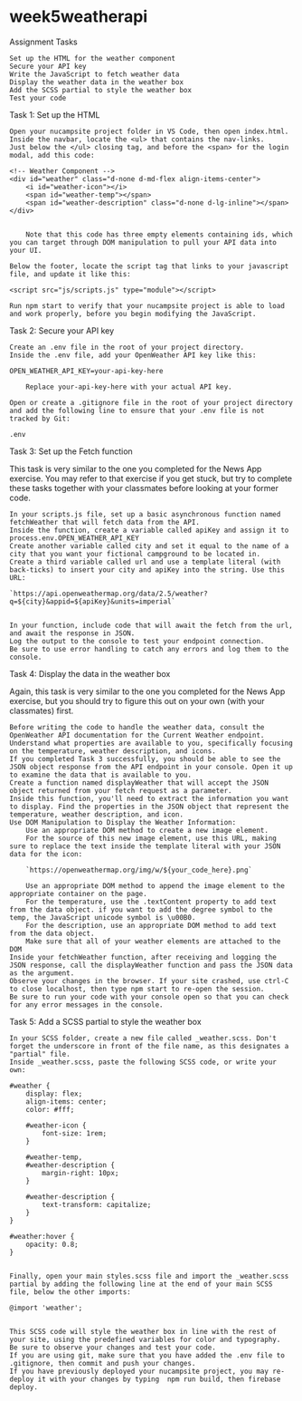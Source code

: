 # week5weatherapi



Assignment Tasks

    Set up the HTML for the weather component
    Secure your API key
    Write the JavaScript to fetch weather data
    Display the weather data in the weather box
    Add the SCSS partial to style the weather box
    Test your code



Task 1: Set up the HTML

    Open your nucampsite project folder in VS Code, then open index.html.
    Inside the navbar, locate the <ul> that contains the nav-links.
    Just below the </ul> closing tag, and before the <span> for the login modal, add this code:

    <!-- Weather Component -->
    <div id="weather" class="d-none d-md-flex align-items-center">
        <i id="weather-icon"></i>
        <span id="weather-temp"></span>
        <span id="weather-description" class="d-none d-lg-inline"></span>
    </div>


        Note that this code has three empty elements containing ids, which you can target through DOM manipulation to pull your API data into your UI.

    Below the footer, locate the script tag that links to your javascript file, and update it like this:

    <script src="js/scripts.js" type="module"></script>

    Run npm start to verify that your nucampsite project is able to load and work properly, before you begin modifying the JavaScript.



Task 2: Secure your API key

    Create an .env file in the root of your project directory.
    Inside the .env file, add your OpenWeather API key like this:

    OPEN_WEATHER_API_KEY=your-api-key-here

        Replace your-api-key-here with your actual API key.

    Open or create a .gitignore file in the root of your project directory and add the following line to ensure that your .env file is not tracked by Git:

    .env



Task 3: Set up the Fetch function

This task is very similar to the one you completed for the News App exercise. You may refer to that exercise if you get stuck, but try to complete these tasks together with your classmates before looking at your former code.

    In your scripts.js file, set up a basic asynchronous function named fetchWeather that will fetch data from the API.
    Inside the function, create a variable called apiKey and assign it to process.env.OPEN_WEATHER_API_KEY
    Create another variable called city and set it equal to the name of a city that you want your fictional campground to be located in.
    Create a third variable called url and use a template literal (with back-ticks) to insert your city and apiKey into the string. Use this URL:

    `https://api.openweathermap.org/data/2.5/weather?q=${city}&appid=${apiKey}&units=imperial`


    In your function, include code that will await the fetch from the url, and await the response in JSON.
    Log the output to the console to test your endpoint connection.
    Be sure to use error handling to catch any errors and log them to the console.



Task 4: Display the data in the weather box

Again, this task is very similar to the one you completed for the News App exercise, but you should try to figure this out on your own (with your classmates) first.

    Before writing the code to handle the weather data, consult the OpenWeather API documentation for the Current Weather endpoint. Understand what properties are available to you, specifically focusing on the temperature, weather description, and icons.
    If you completed Task 3 successfully, you should be able to see the JSON object response from the API endpoint in your console. Open it up to examine the data that is available to you.
    Create a function named displayWeather that will accept the JSON object returned from your fetch request as a parameter.
    Inside this function, you'll need to extract the information you want to display. Find the properties in the JSON object that represent the temperature, weather description, and icon.
    Use DOM Manipulation to Display the Weather Information:
        Use an appropriate DOM method to create a new image element.
        For the source of this new image element, use this URL, making sure to replace the text inside the template literal with your JSON data for the icon:

        `https://openweathermap.org/img/w/${your_code_here}.png`

        Use an appropriate DOM method to append the image element to the appropriate container on the page.
        For the temperature, use the .textContent property to add text from the data object. if you want to add the degree symbol to the temp, the JavaScript unicode symbol is \u00B0.
        For the description, use an appropriate DOM method to add text from the data object.
        Make sure that all of your weather elements are attached to the DOM
    Inside your fetchWeather function, after receiving and logging the JSON response, call the displayWeather function and pass the JSON data as the argument.
    Observe your changes in the browser. If your site crashed, use ctrl-C to close localhost, then type npm start to re-open the session.
    Be sure to run your code with your console open so that you can check for any error messages in the console.



Task 5: Add a SCSS partial to style the weather box

    In your SCSS folder, create a new file called _weather.scss. Don't forget the underscore in front of the file name, as this designates a "partial" file.
    Inside _weather.scss, paste the following SCSS code, or write your own:

    #weather {
        display: flex;
        align-items: center;
        color: #fff;

        #weather-icon {
            font-size: 1rem;
        }

        #weather-temp,
        #weather-description {
            margin-right: 10px;
        }

        #weather-description {
            text-transform: capitalize;
        }
    }

    #weather:hover {
        opacity: 0.8;
    }


    Finally, open your main styles.scss file and import the _weather.scss partial by adding the following line at the end of your main SCSS file, below the other imports:

    @import 'weather';


    This SCSS code will style the weather box in line with the rest of your site, using the predefined variables for color and typography.
    Be sure to observe your changes and test your code.
    If you are using git, make sure that you have added the .env file to .gitignore, then commit and push your changes.
    If you have previously deployed your nucampsite project, you may re-deploy it with your changes by typing  npm run build, then firebase deploy.
